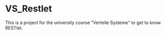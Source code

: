 # VS_Restlet

This is a project for the university course "Verteile Systeme" to get to know RESTlet.
